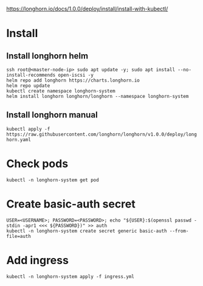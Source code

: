 https://longhorn.io/docs/1.0.0/deploy/install/install-with-kubectl/

# Install

## Install longhorn helm

```
ssh root@<master-node-ip> sudo apt update -y; sudo apt install --no-install-recommends open-iscsi -y
helm repo add longhorn https://charts.longhorn.io
helm repo update
kubectl create namespace longhorn-system
helm install longhorn longhorn/longhorn --namespace longhorn-system
```

## Install longhorn manual

`kubectl apply -f https://raw.githubusercontent.com/longhorn/longhorn/v1.0.0/deploy/longhorn.yaml`

# Check pods

`kubectl -n longhorn-system get pod`

# Create basic-auth secret

```
USER=<USERNAME>; PASSWORD=<PASSWORD>; echo "${USER}:$(openssl passwd -stdin -apr1 <<< ${PASSWORD})" >> auth
kubectl -n longhorn-system create secret generic basic-auth --from-file=auth
```

# Add ingress

`kubectl -n longhorn-system apply -f ingress.yml`

